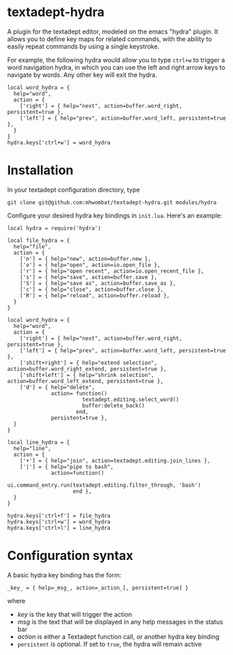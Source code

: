 # textadept-hydra

A plugin for the textadept editor, modeled on the emacs "hydra" plugin.
It allows you to define key maps for related commands, with the ability to easily repeat commands by using a single keystroke. 

For example, the following hydra would allow you to type `ctrl+w` to trigger a word navigation hydra,
in which you can use the left and right arrow keys to navigate by words.
Any other key will exit the hydra.

```
local word_hydra = {
  help="word",
  action = { 
    ['right'] = { help="next", action=buffer.word_right, persistent=true },
    ['left'] = { help="prev", action=buffer.word_left, persistent=true },
  }
}
hydra.keys['ctrl+w'] = word_hydra
```

# Installation

In your textadept configuration directory, type

    git clone git@github.com:mhwombat/textadept-hydra.git modules/hydra

Configure your desired hydra key bindings in `init.lua`.
Here's an example:

```
local hydra = require('hydra')

local file_hydra = {
  help="file",
  action = { 
    ['n'] = { help="new", action=buffer.new },
    ['o'] = { help="open", action=io.open_file },
    ['r'] = { help="open recent", action=io.open_recent_file },
    ['s'] = { help="save", action=buffer.save },
    ['S'] = { help="save as", action=buffer.save_as },
    ['c'] = { help="close", action=buffer.close },
    ['R'] = { help="reload", action=buffer.reload },
  }
}

local word_hydra = {
  help="word",
  action = { 
    ['right'] = { help="next", action=buffer.word_right, persistent=true },
    ['left'] = { help="prev", action=buffer.word_left, persistent=true },
    ['shift+right'] = { help="extend selection", action=buffer.word_right_extend, persistent=true },
    ['shift+left'] = { help="shrink selection", action=buffer.word_left_extend, persistent=true },
    ['d'] = { help="delete", 
              action= function()
                        textadept.editing.select_word()
                        buffer:delete_back()
                      end, 
              persistent=true },
  }
}

local line_hydra = {
  help="line",
  action = { 
    ['+'] = { help="join", action=textadept.editing.join_lines },
    ['|'] = { help="pipe to bash", 
              action=function()
                       ui.command_entry.run(textadept.editing.filter_through, 'bash')
                     end },
  }
}

hydra.keys['ctrl+f'] = file_hydra
hydra.keys['ctrl+w'] = word_hydra
hydra.keys['ctrl+l'] = line_hydra
```

# Configuration syntax

A basic hydra key binding has the form:

    _key_ = { help=_msg_, action=_action_[, persistent=true] }

where

- _key_ is the key that will trigger the action
- _msg_ is the text that will be displayed in any help messages in the status bar
- _action_ is either a Textadept function call, or another hydra key binding
- `persistent` is optional. If set to `true`, the hydra will remain active